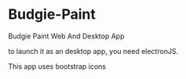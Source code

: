 # Budgie-Paint
Budgie Paint Web And Desktop App

to launch it as an desktop app, you need electronJS.

This app uses bootstrap icons
